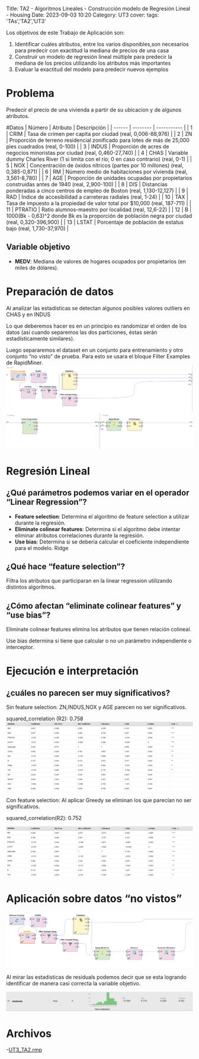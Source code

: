 Title: TA2 - Algoritmos Lineales - Construcción modelo de Regresión Lineal - Housing
Date: 2023-09-03 10:20
Category: UT3
cover:
tags: 'TAs','TA2','UT3'

Los objetivos de este Trabajo de Aplicación son:

1. Identificar cuáles atributos, entre los varios disponibles,son necesarios para predecir con exactitud la mediana de precios de una casa
2. Construir un modelo de regresión lineal múltiple para predecir la mediana de los precios utilizando los atributos más importantes
3. Evaluar la exactitud del modelo para predecir nuevos ejemplos

# Problema

Predecir el precio de una vivienda a partir de su ubicacion y de algunos atributos.

#Datos
| Número | Atributo | Descripción |
| ------ | -------- | ----------- |
| 1 | CRIM | Tasa de crimen per capita por ciudad (real, 0,006-88,976) |
| 2 | ZN | Proporción de terreno residencial zonificado para lotes de más de 25,000 pies cuadrados (real, 0-100) |
| 3 | INDUS | Proporción de acres de negocios minoristas por ciudad (real, 0,460-27,740) |
| 4 | CHAS | Variable dummy Charles River (1 si limita con el río; 0 en caso contrario) (real, 0-1) |
| 5 | NOX | Concentración de óxidos nítricos (partes por 10 millones) (real, 0,385-0,871) |
| 6 | RM | Número medio de habitaciones por vivienda (real, 3,561-8,780) |
| 7 | AGE | Proporción de unidades ocupadas por propietarios construidas antes de 1940 (real, 2,900-100) |
| 8 | DIS | Distancias ponderadas a cinco centros de empleo de Boston (real, 1,130-12,127) |
| 9 | RAD | Índice de accesibilidad a carreteras radiales (real, 1-24) |
| 10 | TAX | Tasa de impuesto a la propiedad de valor total por $10,000 (real, 187-711) |
| 11 | PTRATIO | Ratio alumnos-maestro por localidad (real, 12,6-22) |
| 12 | B | 1000(Bk - 0,63)^2 donde Bk es la proporción de población negra por ciudad (real, 0,320-396,900) |
| 13 | LSTAT | Porcentaje de población de estatus bajo (real, 1,730-37,970) |

## Variable objetivo

-   **MEDV**: Mediana de valores de hogares ocupados por propietarios (en miles de dólares).

# Preparación de datos

Al analizar las estadisticas se detectan algunos posibles valores outliers en CHAS y en INDUS

Lo que deberemos hacer es en un principio es randomizar el orden de los datos (así cuando separemos las dos particiones, éstas serán estadísticamente similares).

Luego separaremos el dataset en un conjunto para entrenamiento y otro conjunto “no visto” de prueba. Para esto se usara el bloque Filter Examples de RapidMiner.
![process1](https://github.com/gcabrera243/gcabrera243.github.io/blob/main/content/UT3/TAs/TA2/process1.png?raw=true)
![processvalidation](https://github.com/gcabrera243/gcabrera243.github.io/blob/main/content/UT3/TAs/TA2/processvalidation.png?raw=true)

# Regresión Lineal

## ¿Qué parámetros podemos variar en el operador “Linear Regression”?

-   **Feature selection**: Determina el algoritmo de feature selection a utilizar durante la regresión.
-   **Eliminate colinear features**: Determina si el algoritmo debe intentar eliminar atributos correlaciones durante la regresión.
-   **Use bias**: Determina si se debería calcular el coeficiente independiente para el modelo.
    Ridge

## ¿Qué hace “feature selection”?

Filtra los atributos que participaran en la linear regression utilizando distintos algoritmos.

## ¿Cómo afectan “eliminate colinear features” y “use bias”?

Eliminate colinear features elimina los atributos que tienen relación colineal.

Use bias determina si tiene que calcular o no un parámetro independiente o interceptor.

# Ejecución e interpretación

## ¿cuáles no parecen ser muy significativos?

Sin feature selection: ZN,INDUS,NOX y AGE parecen no ser significativos.

squared_correlation (R2): 0.758
![SalidaLinearRegression](https://github.com/gcabrera243/gcabrera243.github.io/blob/main/content/UT3/TAs/TA2/SalidaLinearRegression.png?raw=true)

Con feature selection: Al aplicar Greedy se eliminan los que parecían no ser significativos.

squared_correlation(R2): 0.752

![Greedy](https://github.com/gcabrera243/gcabrera243.github.io/blob/main/content/UT3/TAs/TA2/Greedy.png?raw=true)

# Aplicación sobre datos “no vistos”

![process2](https://github.com/gcabrera243/gcabrera243.github.io/blob/main/content/UT3/TAs/TA2/process2.png?raw=true)

Al mirar las estadisticas de residuals podemos decir que se esta logrando identificar de manera casi correcta la variable objetivo.

![residuals](https://github.com/gcabrera243/gcabrera243.github.io/blob/main/content/UT3/TAs/TA2/residuals.png?raw=true)

# Archivos

-[UT3_TA2.rmp](https://github.com/gcabrera243/gcabrera243.github.io/blob/main/content/UT3/TAs/TA2/UT3_TA2.rmp)
